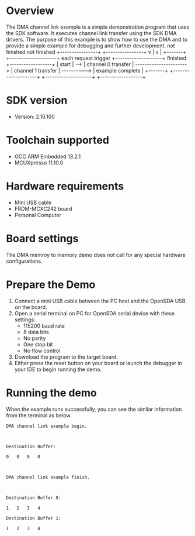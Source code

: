 Overview
========
The DMA channel link example is a simple demonstration program that uses the SDK software.
It executes channel link transfer using the SDK DMA drivers.
The purpose of this example is to show how to use the DMA and to provide a simple example for
debugging and further development.
                  not finished                                   not finished
                +----------------+                             +----------------+
                v                |                             v                |
+-------+     +--------------------+  each request trigger   +--------------------+  finished   +------------------+
| start | --> | channel 0 transfer | ----------------------> | channel 1 transfer | ----------> | example complete |
+-------+     +--------------------+                         +--------------------+             +------------------+

SDK version
===========
- Version: 2.16.100

Toolchain supported
===================
- GCC ARM Embedded  13.2.1
- MCUXpresso  11.10.0

Hardware requirements
=====================
- Mini USB cable
- FRDM-MCXC242 board
- Personal Computer

Board settings
==============
The DMA memroy to memory demo does not call for any special hardware configurations.

Prepare the Demo
================
1. Connect a mini USB cable between the PC host and the OpenSDA USB on the board.
2. Open a serial terminal on PC for OpenSDA serial device with these settings:
   - 115200 baud rate
   - 8 data bits
   - No parity
   - One stop bit
   - No flow control
3. Download the program to the target board.
4. Either press the reset button on your board or launch the debugger in your IDE to begin running
   the demo.

Running the demo
================
When the example runs successfully, you can see the similar information from the terminal as below.
~~~~~~~~~~~~~~~~~~~~~
DMA channel link example begin.



Destination Buffer:

0	0	0	0	



DMA channel link example finish.



Destination Buffer 0:

1	2	3	4	

Destination Buffer 1:

1	2	3	4	
~~~~~~~~~~~~~~~~~~~~~


